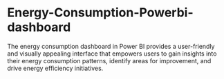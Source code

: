 # Energy-Consumption-Powerbi-dashboard
The energy consumption dashboard in Power BI provides a user-friendly and visually appealing interface that empowers users to gain insights into their energy consumption patterns, identify areas for improvement, and drive energy efficiency initiatives.
